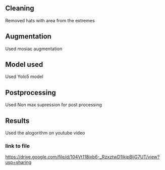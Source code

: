 ## Cleaning

Removed hats with area from the extremes

## Augmentation

Used mosiac augmentation 

## Model used

Used Yolo5 model 

## Postprocessing

Used Non max supression for post processing


## Results

Used the alogorithm on youtube video
### link to file
https://drive.google.com/file/d/104Vt118jxb6-_RzxztwD1lkjpBljG7UT/view?usp=sharing
